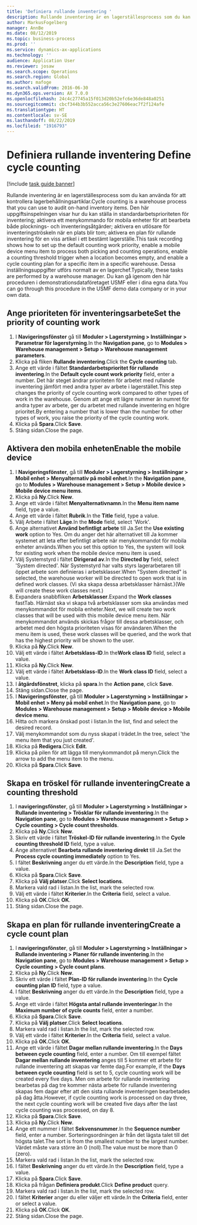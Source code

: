 ```yaml
---
title: 'Definiera rullande inventering '
description: Rullande inventering är en lagerställesprocess som du kan använda för att kontrollera lagerbehållningsartiklar.
author: MarkusFogelberg
manager: AnnBe
ms.date: 08/12/2019
ms.topic: business-process
ms.prod: ''
ms.service: dynamics-ax-applications
ms.technology: ''
audience: Application User
ms.reviewer: josaw
ms.search.scope: Operations
ms.search.region: Global
ms.author: mafoge
ms.search.validFrom: 2016-06-30
ms.dyn365.ops.version: AX 7.0.0
ms.openlocfilehash: 24c4c27745a15f013d20b52efc6e36de848a0251
ms.sourcegitcommit: cbcf344b3b552acca56c3e27606eac7f2f124afe
ms.translationtype: HT
ms.contentlocale: sv-SE
ms.lasthandoff: 08/22/2019
ms.locfileid: "1916793"
---
```

# <a name="define-cycle-counting"></a><span data-ttu-id="66922-103">Definiera rullande inventering </span><span class="sxs-lookup"><span data-stu-id="66922-103">Define cycle counting</span></span> 

[!include [task guide banner](../../includes/task-guide-banner.md)]

<span data-ttu-id="66922-104">Rullande inventering är en lagerställesprocess som du kan använda för att kontrollera lagerbehållningsartiklar.</span><span class="sxs-lookup"><span data-stu-id="66922-104">Cycle counting is a warehouse process that you can use to audit on-hand inventory items.</span></span> <span data-ttu-id="66922-105">Den här uppgiftsinspelningen visar hur du kan ställa in standardarbetsprioriteten för inventering; aktivera ett menykommando för mobila enheter för att bearbeta både plocknings- och inventeringsåtgärder; aktivera en utlösare för inventeringströskeln när en plats blir tom; aktivera en plan för rullande inventering för en viss artikel i ett bestämt lagerställe.</span><span class="sxs-lookup"><span data-stu-id="66922-105">This task recording shows how to set up the default counting work priority, enable a mobile device menu item to process both picking and counting operations, enable a counting threshold trigger when a location becomes empty, and enable a cycle counting plan for a specific item in a specific warehouse.</span></span> <span data-ttu-id="66922-106">Dessa inställningsuppgifter utförs normalt av en lagerchef.</span><span class="sxs-lookup"><span data-stu-id="66922-106">Typically, these tasks are performed by a warehouse manager.</span></span> <span data-ttu-id="66922-107">Du kan gå igenom den här proceduren i demonstrationsdataföretaget USMF eller i dina egna data.</span><span class="sxs-lookup"><span data-stu-id="66922-107">You can go through this procedure in the USMF demo data company or in your own data.</span></span>


## <a name="set-the-priority-of-counting-work"></a><span data-ttu-id="66922-108">Ange prioriteten för inventeringsarbete</span><span class="sxs-lookup"><span data-stu-id="66922-108">Set the priority of counting work</span></span>
1. <span data-ttu-id="66922-109">I **Navigeringsfönster** gå till **Moduler > Lagerstyrning > Inställningar > Parametrar för lagerstyrning**.</span><span class="sxs-lookup"><span data-stu-id="66922-109">In the **Navigation pane**, go to **Modules > Warehouse management > Setup > Warehouse management parameters**.</span></span>
2. <span data-ttu-id="66922-110">Klicka på fliken **Rullande inventering**.</span><span class="sxs-lookup"><span data-stu-id="66922-110">Click the **Cycle counting** tab.</span></span>
3. <span data-ttu-id="66922-111">Ange ett värde i fältet **Standardarbetsprioritet för rullande inventering**.</span><span class="sxs-lookup"><span data-stu-id="66922-111">In the **Default cycle count work priority** field, enter a number.</span></span> <span data-ttu-id="66922-112">Det här steget ändrar prioriteten för arbetet med rullande inventering jämfört med andra typer av arbete i lagerstället.</span><span class="sxs-lookup"><span data-stu-id="66922-112">This step changes the priority of cycle counting work compared to other types of work in the warehouse.</span></span> <span data-ttu-id="66922-113">Genom att ange ett lägre nummer än numret för andra typer av arbete, ger du arbetet med rullande inventering en högre prioritet.</span><span class="sxs-lookup"><span data-stu-id="66922-113">By entering a number that is lower than the number for other types of work, you raise the priority of the cycle counting work.</span></span>  
4. <span data-ttu-id="66922-114">Klicka på **Spara**.</span><span class="sxs-lookup"><span data-stu-id="66922-114">Click **Save**.</span></span>
5. <span data-ttu-id="66922-115">Stäng sidan.</span><span class="sxs-lookup"><span data-stu-id="66922-115">Close the page.</span></span>

## <a name="enable-the-mobile-device"></a><span data-ttu-id="66922-116">Aktivera den mobila enheten</span><span class="sxs-lookup"><span data-stu-id="66922-116">Enable the mobile device</span></span>
1. <span data-ttu-id="66922-117">I **Navigeringsfönster**, gå till **Moduler > Lagerstyrning > Inställningar > Mobil enhet > Menyalternativ på mobil enhet**.</span><span class="sxs-lookup"><span data-stu-id="66922-117">In the **Navigation pane**, go to **Modules > Warehouse management > Setup > Mobile device > Mobile device menu items**.</span></span>
2. <span data-ttu-id="66922-118">Klicka på **Ny**.</span><span class="sxs-lookup"><span data-stu-id="66922-118">Click **New**.</span></span>
3. <span data-ttu-id="66922-119">Ange ett värde i fältet **Menyalternativnamn**.</span><span class="sxs-lookup"><span data-stu-id="66922-119">In the **Menu item name** field, type a value.</span></span>
4. <span data-ttu-id="66922-120">Ange ett värde i fältet **Rubrik**.</span><span class="sxs-lookup"><span data-stu-id="66922-120">In the **Title** field, type a value.</span></span>
5. <span data-ttu-id="66922-121">Välj Arbete i fältet **Läge**.</span><span class="sxs-lookup"><span data-stu-id="66922-121">In the **Mode** field, select 'Work'.</span></span>
6. <span data-ttu-id="66922-122">Ange alternativet **Använd befintligt arbete** till Ja.</span><span class="sxs-lookup"><span data-stu-id="66922-122">Set the **Use existing work** option to Yes.</span></span> <span data-ttu-id="66922-123">Om du anger det här alternativet till Ja kommer systemet att leta efter befintligt arbete när menykommandot för mobila enheter används.</span><span class="sxs-lookup"><span data-stu-id="66922-123">When you set this option to Yes, the system will look for existing work when the mobile device menu item is used.</span></span>  
7. <span data-ttu-id="66922-124">Välj Systemstyrd i fältet **Dirigerad av**.</span><span class="sxs-lookup"><span data-stu-id="66922-124">In the **Directed by** field, select 'System directed'.</span></span> <span data-ttu-id="66922-125">När Systemstyrd har valts styrs lagerarbetaren till öppet arbete som definieras i arbetsklasser.</span><span class="sxs-lookup"><span data-stu-id="66922-125">When "System directed" is selected, the warehouse worker will be directed to open work that is in defined work classes.</span></span> <span data-ttu-id="66922-126">(Vi ska skapa dessa arbetsklasser härnäst.)</span><span class="sxs-lookup"><span data-stu-id="66922-126">(We will create these work classes next.)</span></span>  
8. <span data-ttu-id="66922-127">Expandera snabbfliken **Arbetsklasser**.</span><span class="sxs-lookup"><span data-stu-id="66922-127">Expand the **Work classes** fastTab.</span></span> <span data-ttu-id="66922-128">Härnäst ska vi skapa två arbetsklasser som ska användas med menykommandot för mobila enheter.</span><span class="sxs-lookup"><span data-stu-id="66922-128">Next, we will create two work classes that will be used with this mobile device menu item.</span></span> <span data-ttu-id="66922-129">När menykommandot används skickas frågor till dessa arbetsklasser, och arbetet med den högsta prioriteten visas för användaren.</span><span class="sxs-lookup"><span data-stu-id="66922-129">When the menu item is used, these work classes will be queried, and the work that has the highest priority will be shown to the user.</span></span>  
9. <span data-ttu-id="66922-130">Klicka på **Ny**.</span><span class="sxs-lookup"><span data-stu-id="66922-130">Click **New**.</span></span>
10. <span data-ttu-id="66922-131">Välj ett värde i fältet **Arbetsklass-ID**.</span><span class="sxs-lookup"><span data-stu-id="66922-131">In the**Work class ID** field, select a value.</span></span>
11. <span data-ttu-id="66922-132">Klicka på **Ny**.</span><span class="sxs-lookup"><span data-stu-id="66922-132">Click **New**.</span></span>
12. <span data-ttu-id="66922-133">Välj ett värde i fältet **Arbetsklass-ID**.</span><span class="sxs-lookup"><span data-stu-id="66922-133">In the **Work class ID** field, select a value.</span></span>
13. <span data-ttu-id="66922-134">I **åtgärdsfönstret**, klicka på **spara**.</span><span class="sxs-lookup"><span data-stu-id="66922-134">In the **Action pane**, click **Save**.</span></span>
14. <span data-ttu-id="66922-135">Stäng sidan.</span><span class="sxs-lookup"><span data-stu-id="66922-135">Close the page.</span></span>
15. <span data-ttu-id="66922-136">I **Navigeringsfönster**, gå till **Moduler > Lagerstyrning > Inställningar > Mobil enhet > Meny på mobil enhet**.</span><span class="sxs-lookup"><span data-stu-id="66922-136">In the **Navigation pane**, go to **Modules > Warehouse management > Setup > Mobile device > Mobile device menu**.</span></span>
16. <span data-ttu-id="66922-137">Hitta och markera önskad post i listan.</span><span class="sxs-lookup"><span data-stu-id="66922-137">In the list, find and select the desired record.</span></span>
17. <span data-ttu-id="66922-138">Välj menykommandot som du nyss skapat i trädet.</span><span class="sxs-lookup"><span data-stu-id="66922-138">In the tree, select 'the menu item that you just created'.</span></span>
18. <span data-ttu-id="66922-139">Klicka på **Redigera**.</span><span class="sxs-lookup"><span data-stu-id="66922-139">Click **Edit**.</span></span>
19. <span data-ttu-id="66922-140">Klicka på pilen för att lägga till menykommandot på menyn.</span><span class="sxs-lookup"><span data-stu-id="66922-140">Click the arrow to add the menu item to the menu.</span></span>
20. <span data-ttu-id="66922-141">Klicka på **Spara**.</span><span class="sxs-lookup"><span data-stu-id="66922-141">Click **Save**.</span></span>

## <a name="create-a-counting-threshold"></a><span data-ttu-id="66922-142">Skapa en tröskel för rullande inventering</span><span class="sxs-lookup"><span data-stu-id="66922-142">Create a counting threshold</span></span>
1. <span data-ttu-id="66922-143">I **navigeringsfönster**, gå till **Moduler > Lagerstyrning > Inställningar > Rullande inventering > Trösklar för rullande inventering**.</span><span class="sxs-lookup"><span data-stu-id="66922-143">In the **Navigation pane**, go to **Modules > Warehouse management > Setup > Cycle counting > Cycle count thresholds**.</span></span>
2. <span data-ttu-id="66922-144">Klicka på **Ny**.</span><span class="sxs-lookup"><span data-stu-id="66922-144">Click **New**.</span></span>
3. <span data-ttu-id="66922-145">Skriv ett värde i fältet **Tröskel-ID för rullande inventering**.</span><span class="sxs-lookup"><span data-stu-id="66922-145">In the **Cycle counting threshold ID** field, type a value.</span></span>
4. <span data-ttu-id="66922-146">Ange alternativet **Bearbeta rullande inventering direkt** till Ja.</span><span class="sxs-lookup"><span data-stu-id="66922-146">Set the **Process cycle counting immediately** option to Yes.</span></span>
5. <span data-ttu-id="66922-147">I fältet **Beskrivning** anger du ett värde.</span><span class="sxs-lookup"><span data-stu-id="66922-147">In the **Description** field, type a value.</span></span>
6. <span data-ttu-id="66922-148">Klicka på **Spara**.</span><span class="sxs-lookup"><span data-stu-id="66922-148">Click **Save**.</span></span>
7. <span data-ttu-id="66922-149">Klicka på **Välj platser**.</span><span class="sxs-lookup"><span data-stu-id="66922-149">Click **Select locations**.</span></span>
8. <span data-ttu-id="66922-150">Markera vald rad i listan.</span><span class="sxs-lookup"><span data-stu-id="66922-150">In the list, mark the selected row.</span></span>
9. <span data-ttu-id="66922-151">Välj ett värde i fältet **Kriterier**.</span><span class="sxs-lookup"><span data-stu-id="66922-151">In the **Criteria** field, select a value.</span></span>
10. <span data-ttu-id="66922-152">Klicka på **OK**.</span><span class="sxs-lookup"><span data-stu-id="66922-152">Click **OK**.</span></span>
11. <span data-ttu-id="66922-153">Stäng sidan.</span><span class="sxs-lookup"><span data-stu-id="66922-153">Close the page.</span></span>

## <a name="create-a-cycle-count-plan"></a><span data-ttu-id="66922-154">Skapa en plan för rullande inventering</span><span class="sxs-lookup"><span data-stu-id="66922-154">Create a cycle count plan</span></span>
1. <span data-ttu-id="66922-155">I **navigeringsfönster**, gå till **Moduler > Lagerstyrning > Inställningar > Rullande inventering > Planer för rullande inventering**.</span><span class="sxs-lookup"><span data-stu-id="66922-155">In the **Navigation pane**, go to **Modules > Warehouse management > Setup > Cycle counting > Cycle count plans**.</span></span>
2. <span data-ttu-id="66922-156">Klicka på **Ny**.</span><span class="sxs-lookup"><span data-stu-id="66922-156">Click **New**.</span></span>
3. <span data-ttu-id="66922-157">Skriv ett värde i fältet **Plan-ID för rullande inventering**.</span><span class="sxs-lookup"><span data-stu-id="66922-157">In the **Cycle counting plan ID** field, type a value.</span></span>
4. <span data-ttu-id="66922-158">I fältet **Beskrivning** anger du ett värde.</span><span class="sxs-lookup"><span data-stu-id="66922-158">In the **Description** field, type a value.</span></span>
5. <span data-ttu-id="66922-159">Ange ett värde i fältet **Högsta antal rullande inventeringar**.</span><span class="sxs-lookup"><span data-stu-id="66922-159">In the **Maximum number of cycle counts** field, enter a number.</span></span>
6. <span data-ttu-id="66922-160">Klicka på **Spara**.</span><span class="sxs-lookup"><span data-stu-id="66922-160">Click **Save**.</span></span>
7. <span data-ttu-id="66922-161">Klicka på **Välj platser**.</span><span class="sxs-lookup"><span data-stu-id="66922-161">Click **Select locations**.</span></span>
8. <span data-ttu-id="66922-162">Markera vald rad i listan.</span><span class="sxs-lookup"><span data-stu-id="66922-162">In the list, mark the selected row.</span></span>
9. <span data-ttu-id="66922-163">Välj ett värde i fältet **Kriterier**.</span><span class="sxs-lookup"><span data-stu-id="66922-163">In the **Criteria** field, select a value.</span></span>
10. <span data-ttu-id="66922-164">Klicka på **OK**.</span><span class="sxs-lookup"><span data-stu-id="66922-164">Click **OK**.</span></span>
11. <span data-ttu-id="66922-165">Ange ett värde i fältet **Dagar mellan rullande inventering**.</span><span class="sxs-lookup"><span data-stu-id="66922-165">In the **Days between cycle counting** field, enter a number.</span></span> <span data-ttu-id="66922-166">Om till exempel fältet **Dagar mellan rullande inventering** anges till 5 kommer ett arbete för rullande inventering att skapas var femte dag.</span><span class="sxs-lookup"><span data-stu-id="66922-166">For example, if the **Days between cycle counting** field is set to 5, cycle counting work will be created every five days.</span></span> <span data-ttu-id="66922-167">Men om arbete för rullande inventering bearbetas på dag tre kommer nästa arbete för rullande inventering skapas fem dagar efter att den sista rullande inventeringen bearbetades på dag åtta.</span><span class="sxs-lookup"><span data-stu-id="66922-167">However, if cycle counting work is processed on day three, the next cycle counting work will be created five days after the last cycle counting was processed, on day 8.</span></span>  
12. <span data-ttu-id="66922-168">Klicka på **Spara**.</span><span class="sxs-lookup"><span data-stu-id="66922-168">Click **Save**.</span></span>
13. <span data-ttu-id="66922-169">Klicka på **Ny**.</span><span class="sxs-lookup"><span data-stu-id="66922-169">Click **New**.</span></span>
14. <span data-ttu-id="66922-170">Ange ett nummer i fältet **Sekvensnummer**.</span><span class="sxs-lookup"><span data-stu-id="66922-170">In the **Sequence number** field, enter a number.</span></span> <span data-ttu-id="66922-171">Sorteringsordningen är från det lägsta talet till det högsta talet.</span><span class="sxs-lookup"><span data-stu-id="66922-171">The sort is from the smallest number to the largest number.</span></span> <span data-ttu-id="66922-172">Värdet måste vara större än 0 (noll).</span><span class="sxs-lookup"><span data-stu-id="66922-172">The value must be more than 0 (zero).</span></span>  
15. <span data-ttu-id="66922-173">Markera vald rad i listan.</span><span class="sxs-lookup"><span data-stu-id="66922-173">In the list, mark the selected row.</span></span>
16. <span data-ttu-id="66922-174">I fältet **Beskrivning** anger du ett värde.</span><span class="sxs-lookup"><span data-stu-id="66922-174">In the **Description** field, type a value.</span></span>
17. <span data-ttu-id="66922-175">Klicka på **Spara**.</span><span class="sxs-lookup"><span data-stu-id="66922-175">Click **Save**.</span></span>
18. <span data-ttu-id="66922-176">Klicka på frågan **Definiera produkt**.</span><span class="sxs-lookup"><span data-stu-id="66922-176">Click **Define product** query.</span></span>
19. <span data-ttu-id="66922-177">Markera vald rad i listan.</span><span class="sxs-lookup"><span data-stu-id="66922-177">In the list, mark the selected row.</span></span>
20. <span data-ttu-id="66922-178">I fältet **Kriterier** anger du eller väljer ett värde.</span><span class="sxs-lookup"><span data-stu-id="66922-178">In the **Criteria** field, enter or select a value.</span></span>
21. <span data-ttu-id="66922-179">Klicka på **OK**.</span><span class="sxs-lookup"><span data-stu-id="66922-179">Click **OK**.</span></span>
22. <span data-ttu-id="66922-180">Stäng sidan.</span><span class="sxs-lookup"><span data-stu-id="66922-180">Close the page.</span></span>

